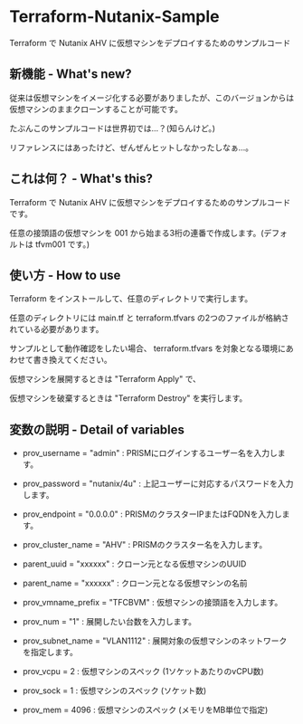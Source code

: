 # Terraform-Nutanix-Sample
Terraform で Nutanix AHV に仮想マシンをデプロイするためのサンプルコード

## 新機能 - What's new?

従来は仮想マシンをイメージ化する必要がありましたが、このバージョンからは仮想マシンのままクローンすることが可能です。

たぶんこのサンプルコードは世界初では...？(知らんけど。)

リファレンスにはあったけど、ぜんぜんヒットしなかったしなぁ...。

## これは何？ - What's this?
Terraform で Nutanix AHV に仮想マシンをデプロイするためのサンプルコードです。

任意の接頭語の仮想マシンを 001 から始まる3桁の連番で作成します。(デフォルトは tfvm001 です。)

## 使い方 - How to use
Terraform をインストールして、任意のディレクトリで実行します。

任意のディレクトリには main.tf と terraform.tfvars の2つのファイルが格納されている必要があります。

サンプルとして動作確認をしたい場合、 terraform.tfvars を対象となる環境にあわせて書き換えてください。

仮想マシンを展開するときは "Terraform Apply" で、

仮想マシンを破棄するときは "Terraform Destroy" を実行します。

## 変数の説明 - Detail of variables
- prov_username = "admin" : PRISMにログインするユーザー名を入力します。
- prov_password = "nutanix/4u" : 上記ユーザーに対応するパスワードを入力します。
- prov_endpoint = "0.0.0.0" : PRISMのクラスターIPまたはFQDNを入力します。
- prov_cluster_name = "AHV" : PRISMのクラスター名を入力します。
- parent_uuid = "xxxxxx" : クローン元となる仮想マシンのUUID
- parent_name = "xxxxxx" : クローン元となる仮想マシンの名前

- prov_vmname_prefix = "TFCBVM" : 仮想マシンの接頭語を入力します。
- prov_num = "1" : 展開したい台数を入力します。
- prov_subnet_name = "VLAN1112" : 展開対象の仮想マシンのネットワークを指定します。
- prov_vcpu = 2 : 仮想マシンのスペック (1ソケットあたりのvCPU数)
- prov_sock = 1 : 仮想マシンのスペック (ソケット数)
- prov_mem = 4096 : 仮想マシンのスペック (メモリをMB単位で指定)

